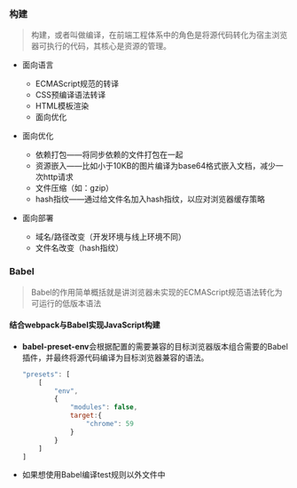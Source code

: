 ### 构建
> 构建，或者叫做编译，在前端工程体系中的角色是将源代码转化为宿主浏览器可执行的代码，其核心是资源的管理。

- 面向语言
  - ECMAScript规范的转译
  - CSS预编译语法转译
  - HTML模板渲染
  - 面向优化

- 面向优化
  - 依赖打包——将同步依赖的文件打包在一起
  - 资源嵌入——比如小于10KB的图片编译为base64格式嵌入文档，减少一次http请求
  - 文件压缩（如：gzip）
  - hash指纹——通过给文件名加入hash指纹，以应对浏览器缓存策略
- 面向部署
  - 域名/路径改变（开发环境与线上环境不同）
  - 文件名改变（hash指纹）

### Babel

> Babel的作用简单概括就是讲浏览器未实现的ECMAScript规范语法转化为可运行的低版本语法

#### 结合webpack与Babel实现JavaScript构建

- **babel-preset-env**会根据配置的需要兼容的目标浏览器版本组合需要的Babel插件，并最终将源代码编译为目标浏览器兼容的语法。

  ```javascript
  "presets": [
      [
          "env",
          {
              "modules": false,
              target:{
                  "chrome": 59
              }
          }
      ]
  ]
  ```


- 如果想使用Babel编译test规则以外文件中<script>标签内的JavaScript代码，必须由.babelrc文件进行配置（使用.babelrc文件取代webpack配置中babel-loader的options）

### CSS预编译器与PostCSS
#### CSS预编译器

核心功能

- 嵌套
- 变量
- mixin/继承
- 运算
- 模块化

#### PostCSS

将其称为“CSS的Babel”

> PostCSS鼓励开发者使用规范的CSS原生语法编写源代码，然后配置编译器需要兼容的浏览器版本，最后经过编译将源码转化为目标浏览器可用的CSS代码。

#### webpack结合预编译与PostCSS实现CSS构建

由于webpack配置项中use指定的loader是按照索引反向执行的，配置方案如下：

```
{
    test: /\.less$/,
    use: [
        'style-loader',
        'css-loader',
        'postcss-loader,
        'less-loader'
    ]
}
```

> css-loader的作用是解析css源文件并获取其引用资源（@import应用的模块、url()引用的图片等）
>
> style-loader负责将CSS代码通过<style>标签插入HTML文档中（如果独立导出CSS文件就不再需要style-loader）

### 模块化开发

> **模块**是一个白盒，侧重的是对属性的封装，重心在设计和开发阶段，不关注运行时的逻辑；**组件**是一个可以独立部署的软件单元，面向的是运行时，侧重于产品的功能性。

#### 模块化开发的优点

- 避免命名冲突
- 便于依赖管理
- 利于性能优化
- 提高可维护性
- 利于代码复用

#### 模块化发展史

- CommonJS，被Node.js采纳为默认的模块化规范

- AMD/CMD——着力于浏览器的模块化规范

- ES6 Module——规范的静态模块体系

  > ES6 Module规范推出以后，CommonJS、AMD、CMD规范逐渐推出了历史舞台

#### webpack模块化构建

> webpack支持CommonJS、AMD和ES6 Module模块化开发



### 增量更新与缓存

客户端缓存可以分为以下两种：

- 利用本地存储，比如LocalStorage、SessionStorage等
- 利用HTTP缓存策略，其中又分为强制缓存与协商缓存

#### HTTP缓存策略（由头部信息控制）

- 强制缓存
  - Expires
  - Cache-control
    - no-cache、no-store
    - public、private
    - max-age
- 协商缓存
  - Etag和If-none-match

> 为了便于服务器解析和保证网站地址的唯一性，html文件不能应用hash指纹。在这种场景下只能使用协商缓存

#### 覆盖更新与增量更新

> 覆盖更新与增量更新都是建立在启用浏览器强制缓存策略的前提下的。

- 覆盖更新策略的实现方案是在应用资源的URL后添加请求参数

  - 时间戳参数
  - hash指纹

  缺点：

  - 必须保证html文件与改动的静态文件同步更新
  - 不利于版本回滚

- 增量更新策略将原本作为参数值得hash指纹作为资源文件名的一部分并且删除用于更新的url参数。

### 资源定位

#### 常规的资源定位思维

浏览器必须通过HTML文档才可以知道Web站点需要哪些静态资源。同理在构建阶段，HTML文档中引用了哪些文件以及这些文件具体的引用位置是作为资源定位和地址替换的位移依据。

#### webpack的逆向注入模式

webpack解决资源定位并不是按照上文所述的“正向”顺序（先判断html文件引用了哪些JS和CSS资源，然后再进行定位和替换），而是将项目构建输出的js和css文件“逆向”地注入到HTML文档中。



